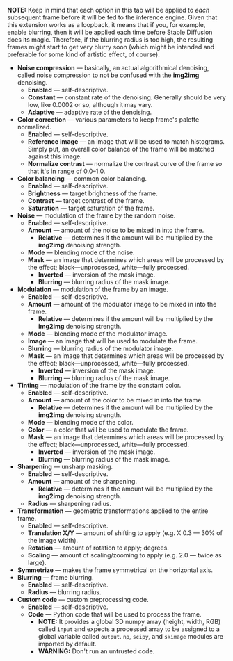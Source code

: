 **NOTE:** Keep in mind that each option in this tab will be applied to _each_ subsequent frame before it will be fed to the inference engine. Given that this extension works as a loopback, it means that if you, for example, enable blurring, then it will be applied each time before Stable Diffusion does its magic. Therefore, if the blurring radius is too high, the resulting frames might start to get very blurry soon (which might be intended and preferable for some kind of artistic effect, of course).

* **Noise compression** — basically, an actual algorithmical denoising, called noise compression to not be confused with the **img2img** denoising.
    * **Enabled** — self-descriptive.
    * **Constant** — constant rate of the denoising. Generally should be very low, like 0.0002 or so, although it may vary.
    * **Adaptive** — adaptive rate of the denoising.
* **Color correction** — various parameters to keep frame's palette normalized.
    * **Enabled** — self-descriptive.
    * **Reference image** — an image that will be used to match histograms. Simply put, an overall color balance of the frame will be matched against this image.
    * **Normalize contrast** — normalize the contrast curve of the frame so that it's in range of 0.0–1.0.
* **Color balancing** — common color balancing.
    * **Enabled** — self-descriptive.
    * **Brightness** — target brightness of the frame.
    * **Contrast** — target contrast of the frame.
    * **Saturation** — target saturation of the frame.
* **Noise** — modulation of the frame by the random noise.
    * **Enabled** — self-descriptive.
    * **Amount** — amount of the noise to be mixed in into the frame.
        * **Relative** — determines if the amount will be multiplied by the **img2img** denoising strength.
    * **Mode** — blending mode of the noise.
    * **Mask** — an image that determines which areas will be processed by the effect; black—unprocessed, white—fully processed.
        * **Inverted** — inversion of the mask image.
        * **Blurring** — blurring radius of the mask image.
* **Modulation** — modulation of the frame by an image.
    * **Enabled** — self-descriptive.
    * **Amount** — amount of the modulator image to be mixed in into the frame.
        * **Relative** — determines if the amount will be multiplied by the **img2img** denoising strength.
    * **Mode** — blending mode of the modulator image.
    * **Image** — an image that will be used to modulate the frame.
    * **Blurring** — blurring radius of the modulator image.
    * **Mask** — an image that determines which areas will be processed by the effect; black—unprocessed, white—fully processed.
        * **Inverted** — inversion of the mask image.
        * **Blurring** — blurring radius of the mask image.
* **Tinting** — modulation of the frame by the constant color.
    * **Enabled** — self-descriptive.
    * **Amount** — amount of the color to be mixed in into the frame.
        * **Relative** — determines if the amount will be multiplied by the **img2img** denoising strength.
    * **Mode** — blending mode of the color.
    * **Color** — a color that will be used to modulate the frame.
    * **Mask** — an image that determines which areas will be processed by the effect; black—unprocessed, white—fully processed.
        * **Inverted** — inversion of the mask image.
        * **Blurring** — blurring radius of the mask image.
* **Sharpening** — unsharp masking.
    * **Enabled** — self-descriptive.
    * **Amount** — amount of the sharpening.
        * **Relative** — determines if the amount will be multiplied by the **img2img** denoising strength.
    * **Radius** — sharpening radius.
* **Transformation** — geometric transformations applied to the entire frame.
    * **Enabled** — self-descriptive.
    * **Translation X/Y** — amount of shifting to apply (e.g. X 0.3 — 30% of the image width).
    * **Rotation** — amount of rotation to apply; degrees.
    * **Scaling** — amount of scaling/zooming to apply (e.g. 2.0 — twice as large).
* **Symmetrize** — makes the frame symmetrical on the horizontal axis.
* **Blurring** — frame blurring.
    * **Enabled** — self-descriptive.
    * **Radius** — blurring radius.
* **Custom code** — custom preprocessing code.
    * **Enabled** — self-descriptive.
    * **Code** — Python code that will be used to process the frame.
        * **NOTE:** It provides a global 3D numpy array (height, width, RGB) called `input` and expects a processed array to be assigned to a global variable called `output`. `np`, `scipy`, and `skimage` modules are imported by default.
        * **WARNING:** Don't run an untrusted code.
